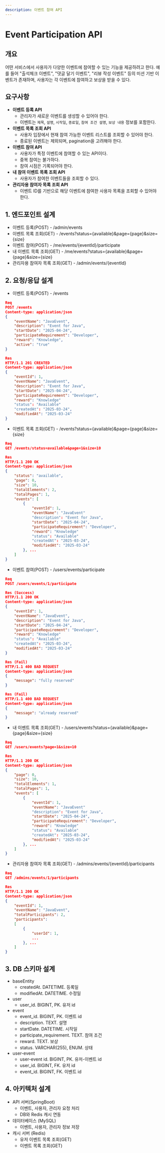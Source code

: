 ```yaml
---
description: 이벤트 참여 API
---
```


# Event Participation API

## 개요

어떤 서비스에서 사용자가 다양한 이벤트에 참여할 수 있는 기능을 제공하려고 한다. 예를 들어 "출석체크 이벤트", "댓글 달기 이벤트", "리뷰 작성 이벤트" 등의 미션 기반 이벤트가 존재하며, 사용자는 각 이벤트에 참여하고 보상을 받을 수 있다.



## 요구사항

* **이벤트 등록 API**
  * 관리자가 새로운 이벤트를 생성할 수 있어야 한다.
  * 이벤트는 `제목`, `설명`, `시작일`, `종료일`, `참여 조건 설명`, `보상 내용` 정보를 포함한다.
* **이벤트 목록 조회 API**
  * 사용자 입장에서 현재 참여 가능한 이벤트 리스트를 조회할 수 있어야 한다.
  * 종료된 이벤트는 제외되며, pagination을 고려해야 한다.
* **이벤트 참여 API**
  * 사용자가 특정 이벤트에 참여할 수 있는 API이다.
  * 중복 참여는 불가하다.
  * 참여 시점은 기록되어야 한다.
* **내 참여 이벤트 목록 조회 API**
  * 사용자가 참여한 이벤트들을 조회할 수 있다.
* **관리자용 참여자 목록 조회 API**
  * 이벤트 ID를 기반으로 해당 이벤트에 참여한 사용자 목록을 조회할 수 있어야 한다.



## 1. 엔드포인트 설계

* 이벤트 등록(POST) - /admin/events
* 이벤트 목록 조회(GET) - /events?status={available}\&page={page}\&size={size}
* 이벤트 참여(POST) - /me/events/{eventId}/participate
* 내 이벤트 목록 조회(GET) - /me/events?status={available}\&page={page}\&size={size}
* 관리자용 참여자 목록 조회(GET) - /admin/events/{eventId}



## 2. 요청/응답 설계

* 이벤트 등록(POST) - /events

```json
Req
POST /events
Content-type: application/json
{
    "eventName": "JavaEvent",
    "description": "Event for Java",
    "startDate": "2025-04-24",
    "participateRequirement": "Developer",
    "reward": "Knowledge",
    "active": "true"
}

Res
HTTP/1.1 201 CREATED
Content-type: application/json
{
    "eventId": 1,
    "eventName": "JavaEvent",
    "description": "Event for Java",
    "startDate": "2025-04-24",
    "participateRequirement": "Developer",
    "reward": "Knowledge"
    "status": "Available"
    "createdAt": "2025-03-24",
    "modifiedAt": "2025-03-24"
}
```



* 이벤트 목록 조회(GET) - /events?status={available}\&page={page}\&size={size}

```json
Req
GET /events/status=available&page=1&size=10

Res
HTTP/1.1 200 OK
Content-type: application/json
{
    "status": "available",
    "page": 0,
    "size": 10,
    "totalElements": 2,
    "totalPages": 1,
    "events": [
        {
            "eventId": 1,
            "eventName": "JavaEvent"
            "description": "Event for Java",
            "startDate": "2025-04-24",
            "participateRequirement": "Developer",
            "reward": "Knowledge"
            "status": "Available"
            "createdAt": "2025-03-24",
            "modifiedAt": "2025-03-24"
        }, ...
    ]
}
```



* 이벤트 참여(POST) - /users/events/participate

```json
Req
POST /users/events/1/participate

Res (Success)
HTTP/1.1 200 OK
Content-type: application/json
{
    "eventId": 1,
    "eventName": "JavaEvent",
    "description": "Event for Java",
    "startDate": "2025-04-24",
    "participateRequirement": "Developer",
    "reward": "Knowledge"
    "status": "Available"
    "createdAt": "2025-03-24",
    "modifiedAt": "2025-03-24"
}

Res (Fail)
HTTP/1.1 400 BAD REQUEST
Content-type: application/json
{
    "message": "fully reserved"
}

Res (Fail)
HTTP/1.1 400 BAD REQUEST
Content-type: application/json
{
    "message": "already reserved"
}
```



* 내 이벤트 목록 조회(GET) - /users/events?status={available}\&page={page}\&size={size}

```json
Req
GET /users/events?page=1&size=10

Res
HTTP/1.1 200 OK
Content-type: application/json
{
    "page": 0,
    "size": 10,
    "totalElements": 1,
    "totalPages": 1,
    "events": [
        {
            "eventId": 1,
            "eventName": "JavaEvent"
            "description": "Event for Java",
            "startDate": "2025-04-24",
            "participateRequirement": "Developer",
            "reward": "Knowledge"
            "status": "Available"
            "createdAt": "2025-03-24",
            "modifiedAt": "2025-03-24"
        }, ...
    ]
}
```



* 관리자용 참여자 목록 조회(GET) - /admins/events/{eventId}/participants

```json
Req
GET /admins/events/1/participants

Res
HTTP/1.1 200 OK
Content-type: application/json
{
    "eventId": 1,
    "eventName": "JavaEvent",
    "totalParticipants": 2,
    "participants": 
    [
        {
            "userId": 1,
            ...
        }, ...
    ]
}
```



## 3. DB 스키마 설계

* baseEntity
  * createdAt. DATETIME. 등록일
  * modifiedAt. DATETIME. 수정일
* user
  * user\_id. BIGINT, PK. 유저 id
* event
  * event\_id. BIGINT, PK. 이벤트 id
  * description. TEXT.  설명
  * startDate. DATETIME. 시작일
  * participate\_requirement. TEXT. 참여 조건
  * reward. TEXT. 보상
  * status. VARCHAR(255), ENUM. 상태
* user-event
  * user-event id. BIGINT, PK. 유저-이벤트 id
  * user\_id. BIGINT, FK. 유저 id
  * event\_id. BIGINT, FK. 이벤트 id



## 4. 아키텍처 설계

* API 서버(SpringBoot)
  * 이벤트, 사용자, 관리자 요청 처리
  * DB와 Redis 캐시 연동
* 데이터베이스 (MySQL)
  * 이벤트, 사용자, 관리자 정보 저장
* 캐시 서버 (Redis)
  * 유저 이벤트 목록 조회(GET)
  * 이벤트 목록 조회(GET)
